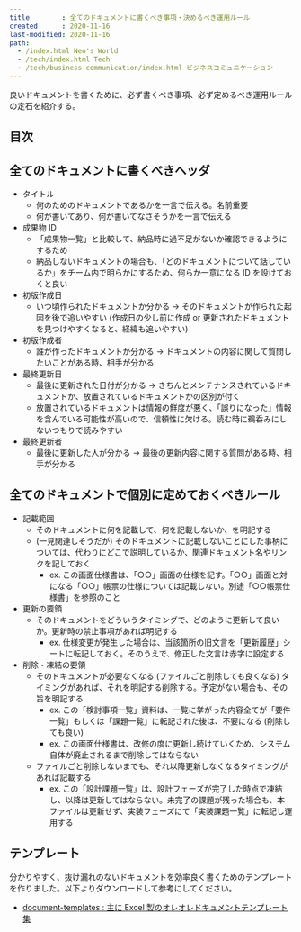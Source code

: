 ```yaml
---
title        : 全てのドキュメントに書くべき事項・決めるべき運用ルール
created      : 2020-11-16
last-modified: 2020-11-16
path:
  - /index.html Neo's World
  - /tech/index.html Tech
  - /tech/business-communication/index.html ビジネスコミュニケーション
---
```


良いドキュメントを書くために、必ず書くべき事項、必ず定めるべき運用ルールの定石を紹介する。


## 目次


## 全てのドキュメントに書くべきヘッダ

- タイトル
  - 何のためのドキュメントであるかを一言で伝える。名前重要
  - 何が書いてあり、何が書いてなさそうかを一言で伝える
- 成果物 ID
  - 「成果物一覧」と比較して、納品時に過不足がないか確認できるようにするため
  - 納品しないドキュメントの場合も、「どのドキュメントについて話しているか」をチーム内で明らかにするため、何らか一意になる ID を設けておくと良い
- 初版作成日
  - いつ頃作られたドキュメントか分かる → そのドキュメントが作られた起因を後で追いやすい (作成日の少し前に作成 or 更新されたドキュメントを見つけやすくなると、経緯も追いやすい)
- 初版作成者
  - 誰が作ったドキュメントか分かる → ドキュメントの内容に関して質問したいことがある時、相手が分かる
- 最終更新日
  - 最後に更新された日付が分かる → きちんとメンテナンスされているドキュメントか、放置されているドキュメントかの区別が付く
  - 放置されているドキュメントは情報の鮮度が悪く、「誤りになった」情報を含んでいる可能性が高いので、信頼性に欠ける。読む時に鵜呑みにしないつもりで読みやすい
- 最終更新者
  - 最後に更新した人が分かる → 最後の更新内容に関する質問がある時、相手が分かる


## 全てのドキュメントで個別に定めておくべきルール

- 記載範囲
  - そのドキュメントに何を記載して、何を記載しないか、を明記する
  - (一見関連しそうだが) そのドキュメントに記載しないことにした事柄については、代わりにどこで説明しているか、関連ドキュメント名やリンクを記しておく
      - ex. この画面仕様書は、「○○」画面の仕様を記す。「○○」画面と対になる「○○」帳票の仕様については記載しない。別途「○○帳票仕様書」を参照のこと
- 更新の要領
  - そのドキュメントをどういうタイミングで、どのように更新して良いか。更新時の禁止事項があれば明記する
      - ex. 仕様変更が発生した場合は、当該箇所の旧文言を「更新履歴」シートに転記しておく。そのうえで、修正した文言は赤字に設定する
- 削除・凍結の要領
  - そのドキュメントが必要なくなる (ファイルごと削除しても良くなる) タイミングがあれば、それを明記する削除する。予定がない場合も、その旨を明記する
      - ex. この「検討事項一覧」資料は、一覧に挙がった内容全てが「要件一覧」もしくは「課題一覧」に転記された後は、不要になる (削除しても良い)
      - ex. この画面仕様書は、改修の度に更新し続けていくため、システム自体が廃止されるまで削除してはならない
  - ファイルごと削除しないまでも、それ以降更新しなくなるタイミングがあれば記載する
      - ex. この「設計課題一覧」は、設計フェーズが完了した時点で凍結し、以降は更新してはならない。未完了の課題が残った場合も、本ファイルは更新せず、実装フェーズにて「実装課題一覧」に転記し運用する


## テンプレート

分かりやすく、抜け漏れのないドキュメントを効率良く書くためのテンプレートを作りました。以下よりダウンロードして参考にしてください。

- [document-templates : 主に Excel 製のオレオレドキュメントテンプレート集](https://github.com/Neos21/document-templates)
